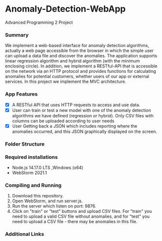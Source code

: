 # Anomaly-Detection-WebApp
Advanced Programming 2 Project


### Summary
We implement a web-based interface for anomaly detection algorithms, actually a web page accessible from the browser in which the simple user can
upload a data file and discover the anomalies. The application supports linear regression algorithm and hybrid algorithm (with the minimum enclosing circle).
In addition, we implement a RESTful-API that is accessible on the network via an HTTP protocol and provides functions for calculating anomalies for 
potential customers, whether users of our app or external services. In this project we implement the MVC architecture.

### App Features
- [x] A RESTful API that uses HTTP requests to access and use data.
- [x] User can train or test a new model with one of the anomaly detection algorithms we have defined (regression or hybrid). Only CSV files with columns can be uploaded according to user needs
- [x] User Getting back a JSON which includes reporting where the anomalies occurred, and this JSON graphically displayed on the screen.

### Folder Structure


### Required installations
* Node.js 14.17.0 LTS ,Windows (x64)
* WebStorm 2021.1

### Compiling and Running
1. Download this repository.
2. Open WebStorm, and run server.js.
3. Run the server which listen on port: 9876.
4. Click on "train" or "test" buttons and upload CSV files. 
For "train" you need to upload a valid CSV file without anomalies, and for "test" you need to upload a CSV file - there may be anomalies in this file.

### Additional Links
